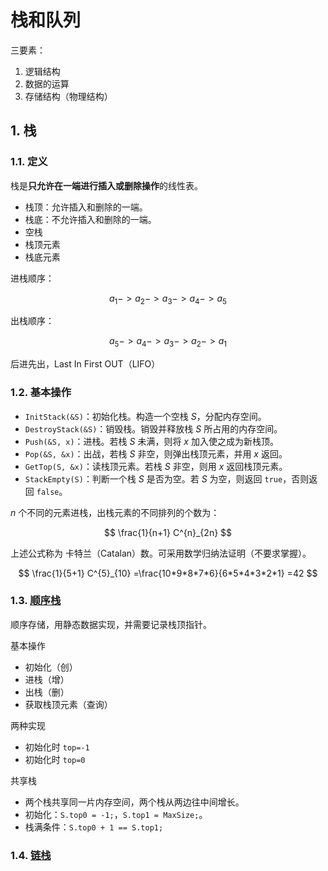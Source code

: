 # 栈和队列

三要素：

1. 逻辑结构
2. 数据的运算
3. 存储结构（物理结构）

## 1. 栈

### 1.1. 定义

栈是**只允许在一端进行插入或删除操作**的线性表。

- 栈顶：允许插入和删除的一端。
- 栈底：不允许插入和删除的一端。
- 空栈
- 栈顶元素
- 栈底元素

进栈顺序：

$$
a_1->a_2->a_3->a_4->a_5
$$

出栈顺序：

$$
a_5->a_4->a_3->a_2->a_1
$$

后进先出，Last In First OUT（LIFO）

### 1.2. 基本操作

- `InitStack(&S)`：初始化栈。构造一个空栈 $S$，分配内存空间。
- `DestroyStack(&S)`：销毁栈。销毁并释放栈 $S$ 所占用的内存空间。
- `Push(&S, x)`：进栈。若栈 $S$ 未满，则将 $x$ 加入使之成为新栈顶。
- `Pop(&S, &x)`：出战，若栈 $S$ 非空，则弹出栈顶元素，并用 $x$ 返回。
- `GetTop(S, &x)`：读栈顶元素。若栈 $S$ 非空，则用 $x$ 返回栈顶元素。
- `StackEmpty(S)`：判断一个栈 $S$ 是否为空。若 $S$ 为空，则返回 `true`，否则返回 `false`。

$n$ 个不同的元素进栈，出栈元素的不同排列的个数为：

$$
\frac{1}{n+1} C^{n}_{2n}
$$

上述公式称为 卡特兰（Catalan）数。可采用数学归纳法证明（不要求掌握）。

$$
\frac{1}{5+1} C^{5}_{10}
=\frac{10*9*8*7*6}{6*5*4*3*2*1}
=42
$$

### 1.3. [顺序栈](stack/README.md)

顺序存储，用静态数据实现，并需要记录栈顶指针。

基本操作

- 初始化（创）
- 进栈（增）
- 出栈（删）
- 获取栈顶元素（查询）

两种实现

- 初始化时 `top=-1`
- 初始化时 `top=0`

共享栈

- 两个栈共享同一片内存空间，两个栈从两边往中间增长。
- 初始化：`S.top0 = -1;`，`S.top1 = MaxSize;`。
- 栈满条件：`S.top0 + 1 == S.top1;`

### 1.4. [链栈](stack/README.md)
